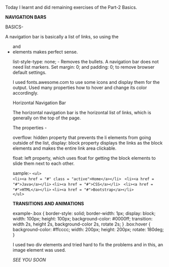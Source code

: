 
Today I learnt and did remaining exercises of the Part-2 Basics.

**NAVIGATION BARS**

BASICS-

A navigation bar is basically a list of links, so using the <ul> and <li> elements makes perfect sense.

list-style-type: none; - Removes the bullets. A navigation bar does not need list markers.
Set margin: 0; and padding: 0; to remove browser default settings.

I used fonts.awesome.com to use some icons and display them for the output. Used many properties how to hover and change its color accordingly.

Horizontal Navigation Bar

The horizontal navigation bar is the horizontal list of links, which is generally on the top of the page.

The properties -

overflow: hidden property that prevents the li elements from going outside of the list, display: block property displays the links as the block elements and makes the entire link area clickable.


float: left property, which uses float for getting the block elements to slide them next to each other.

sample:-
`<ul>`  
`<li><a href = "#" class = "active">Home</a></li> ` 
`<li><a href = "#">Java</a></li>`
`<li><a href = "#">CSS</a></li> ` 
`<li><a href = "#">HTML</a></li>`
`<li><a href = "#">Bootstrap</a></li>`  
`</ul>`  

**TRANSITIONS AND ANIMATIONS**

example-.box {
  border-style: solid;
  border-width: 1px;
  display: block;
  width: 100px;
  height: 100px;
  background-color: #0000ff;
  transition:
    width 2s,
    height 2s,
    background-color 2s,
    rotate 2s;
}
.box:hover {
  background-color: #ffcccc;
  width: 200px;
  height: 200px;
  rotate: 180deg;
}




I used two div elements and tried hard to fix the problems and in this, an image element was used.

_SEE YOU SOON_


